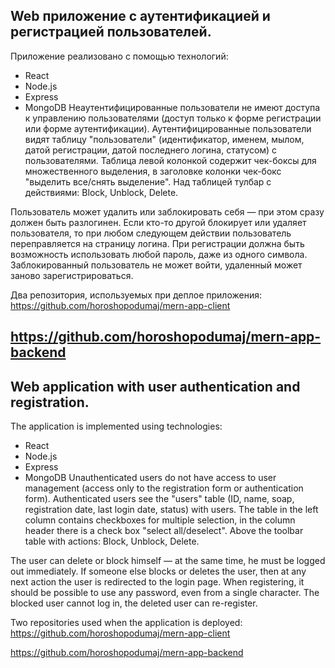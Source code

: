 ## Web приложение с аутентификацией и регистрацией пользователей.
Приложение реализовано с помощью технологий: 
* React
* Node.js
* Express
* MongoDB 
Неаутентифицированные пользователи не имеют доступа к управлению пользователями (доступ только к форме регистрации или форме аутентификации).
Аутентифицированные пользователи видят таблицу "пользователи" (идентификатор, именем, мылом, датой регистрации, датой последнего логина, статусом) с пользователями.
Таблица левой колонкой содержит чек-боксы для множественного выделения, в заголовке колонки чек-бокс "выделить все/снять выделение". Над таблицей тулбар с действиями: Block, Unblock, Delete. 

Пользователь может удалить или заблокировать себя — при этом сразу должен быть разлогинен. 
Если кто-то другой блокирует или удаляет пользователя, то при любом следующем действии пользователь переправляется на страницу логина.
При регистрации должна быть возможность использовать любой пароль, даже из одного символа.
Заблокированный пользователь не может войти, удаленный может заново зарегистрироваться.

Два репозитория, используемых при деплое приложения:
https://github.com/horoshopodumaj/mern-app-client

https://github.com/horoshopodumaj/mern-app-backend
---

## Web application with user authentication and registration.
The application is implemented using technologies: 
* React
* Node.js
* Express
* MongoDB 
Unauthenticated users do not have access to user management (access only to the registration form or authentication form).
Authenticated users see the "users" table (ID, name, soap, registration date, last login date, status) with users.
The table in the left column contains checkboxes for multiple selection, in the column header there is a check box "select all/deselect". Above the toolbar table with actions: Block, Unblock, Delete. 

The user can delete or block himself — at the same time, he must be logged out immediately. 
If someone else blocks or deletes the user, then at any next action the user is redirected to the login page.
When registering, it should be possible to use any password, even from a single character.
The blocked user cannot log in, the deleted user can re-register.

Two repositories used when the application is deployed:
https://github.com/horoshopodumaj/mern-app-client

https://github.com/horoshopodumaj/mern-app-backend
